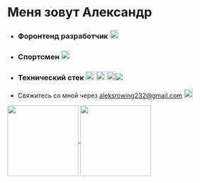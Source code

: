 
<h1>Меня зовут Александр</h1>

- <h3>Форонтенд разработчик <img src="https://img.icons8.com/ios/50/000000/developer--v2.gif" height='20px'/></h3>
- <h3>Спортсмен <img src="https://img.icons8.com/ios/20/000000/rowing-2--v2.gif"height='20px'/></h3>
- <h3>Технический стек <img src="https://img.icons8.com/ios/50/000000/react-native--v2.gif" height='20px'/> <img src="https://img.icons8.com/ios/50/000000/html-filetype--v2.gif" height='20px'/> <img src="https://img.icons8.com/ios/50/000000/javascript--v2.gif" height='20px'/><img src="https://img.icons8.com/ios-filled/20/000000/css-filetype.png"/></h3> 
- Свяжитесь со мной через <span>aleksrowing232@gmail.com</span> <img src="https://img.icons8.com/ios/50/000000/gmail--v2.gif" height='20px'/>



<a href="https://github.com/anuraghazra/github-readme-stats">
  <img align="center" height = "160"  src="https://github-readme-stats.vercel.app/api?username=Aleksandr232&show_icons=true&theme=radical">
</a>
<a href="https://github.com/anuraghazra/github-readme-stats">
  <img align="center"  height = "160"  src="https://github-readme-stats.vercel.app/api/top-langs/?username=Aleksandr232&show_icons=true&theme=radical&langs_count=10&layout=compact" />
</a>

